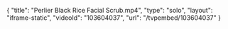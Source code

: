 {
    "title": "Perlier Black Rice Facial Scrub.mp4",
    "type": "solo",
    "layout": "iframe-static",
    "videoId": "103604037",
    "url": "\/tvpembed\/103604037"
}